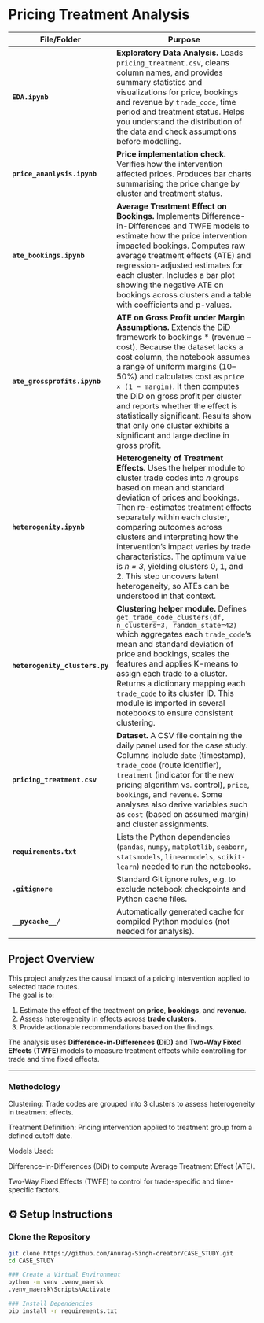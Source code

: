 # Pricing Treatment Analysis

| File/Folder                  | Purpose |
|------------------------------|---------|
| **`EDA.ipynb`**              | **Exploratory Data Analysis.** Loads `pricing_treatment.csv`, cleans column names, and provides summary statistics and visualizations for price, bookings and revenue by `trade_code`, time period and treatment status. Helps you understand the distribution of the data and check assumptions before modelling. |
| **`price_ananlysis.ipynb`**  | **Price implementation check.** Verifies how the intervention affected prices. Produces bar charts summarising the price change by cluster and treatment status. |
| **`ate_bookings.ipynb`**     | **Average Treatment Effect on Bookings.** Implements Difference-in-Differences and TWFE models to estimate how the price intervention impacted bookings. Computes raw average treatment effects (ATE) and regression-adjusted estimates for each cluster. Includes a bar plot showing the negative ATE on bookings across clusters and a table with coefficients and p-values. |
| **`ate_grossprofits.ipynb`** | **ATE on Gross Profit under Margin Assumptions.** Extends the DiD framework to bookings * (revenue − cost). Because the dataset lacks a cost column, the notebook assumes a range of uniform margins (10–50%) and calculates cost as `price × (1 − margin)`. It then computes the DiD on gross profit per cluster and reports whether the effect is statistically significant. Results show that only one cluster exhibits a significant and large decline in gross profit. |
| **`heterogenity.ipynb`**     | **Heterogeneity of Treatment Effects.** Uses the helper module to cluster trade codes into *n* groups based on mean and standard deviation of prices and bookings. Then re-estimates treatment effects separately within each cluster, comparing outcomes across clusters and interpreting how the intervention’s impact varies by trade characteristics. The optimum value is *n = 3*, yielding clusters 0, 1, and 2. This step uncovers latent heterogeneity, so ATEs can be understood in that context. |
| **`heterogenity_clusters.py`** | **Clustering helper module.** Defines `get_trade_code_clusters(df, n_clusters=3, random_state=42)` which aggregates each `trade_code`’s mean and standard deviation of price and bookings, scales the features and applies K-means to assign each trade to a cluster. Returns a dictionary mapping each `trade_code` to its cluster ID. This module is imported in several notebooks to ensure consistent clustering. |
| **`pricing_treatment.csv`**  | **Dataset.** A CSV file containing the daily panel used for the case study. Columns include `date` (timestamp), `trade_code` (route identifier), `treatment` (indicator for the new pricing algorithm vs. control), `price`, `bookings`, and `revenue`. Some analyses also derive variables such as `cost` (based on assumed margin) and cluster assignments. |
| **`requirements.txt`**       | Lists the Python dependencies (`pandas`, `numpy`, `matplotlib`, `seaborn`, `statsmodels`, `linearmodels`, `scikit-learn`) needed to run the notebooks. |
| **`.gitignore`**             | Standard Git ignore rules, e.g. to exclude notebook checkpoints and Python cache files. |
| **`__pycache__/`**           | Automatically generated cache for compiled Python modules (not needed for analysis). |

## Project Overview
This project analyzes the causal impact of a pricing intervention applied to selected  trade routes.  
The goal is to:
1. Estimate the effect of the treatment on **price**, **bookings**, and **revenue**.
2. Assess heterogeneity in effects across **trade clusters**.
3. Provide actionable recommendations based on the findings.

The analysis uses **Difference-in-Differences (DiD)** and **Two-Way Fixed Effects (TWFE)** models to measure treatment effects while controlling for trade and time fixed effects.

---
### Methodology

Clustering: Trade codes are grouped into 3 clusters to assess heterogeneity in treatment effects.

Treatment Definition: Pricing intervention applied to treatment group from a defined cutoff date.

Models Used:

Difference-in-Differences (DiD) to compute Average Treatment Effect (ATE).

Two-Way Fixed Effects (TWFE) to control for trade-specific and time-specific factors.


## ⚙️ Setup Instructions

### Clone the Repository
```bash
git clone https://github.com/Anurag-Singh-creator/CASE_STUDY.git
cd CASE_STUDY

### Create a Virtual Environment
python -m venv .venv_maersk
.venv_maersk\Scripts\Activate

### Install Dependencies
pip install -r requirements.txt



